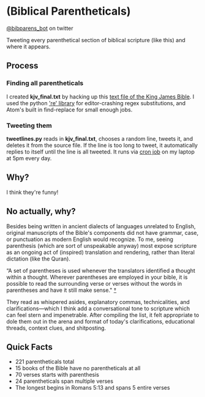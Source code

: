 # (Biblical Parentheticals)
[@bibparens_bot](https://twitter.com/bibparens_bot) on twitter

Tweeting every parenthetical section of biblical scripture (like this) and where it appears.

## Process

### Finding all parentheticals
I created **kjv_final.txt** by hacking up this [text file of the King James Bible](https://raw.githubusercontent.com/ErikSchierboom/sentencegenerator/master/samples/the-king-james-bible.txt). I used the python ['re' library](https://docs.python.org/3/library/re.html) for editor-crashing regex substitutions, and Atom's built in find-replace for small enough jobs.

### Tweeting them
**tweetlines.py** reads in **kjv_final.txt**, chooses a random line, tweets it, and deletes it from the source file. If the line is too long to tweet, it automatically replies to itself until the line is all tweeted. It runs via [cron job](https://en.wikipedia.org/wiki/Cron) on my laptop at 5pm every day.

## Why?
I think they're funny!

## No actually, why?

Besides being written in ancient dialects of languages unrelated to English, original manuscripts of the Bible's components did not have grammar, case, or punctuation as modern English would recognize. To me, seeing parenthesis (which are sort of unspeakable anyway) most expose scripture as an ongoing act of (inspired) translation and rendering, rather than literal dictation (like the Quran).

“A set of parentheses is used whenever the translators identified a thought within a thought. Wherever parentheses are employed in your bible, it is possible to read the surrounding verse or verses without the words in parentheses and have it still make sense." [†](https://www.purecambridgetext.com/post/2018/02/06/the-use-of-parentheses)

They read as whispered asides, explanatory commas, technicalities, and clarifications—which I think add a conversational tone to scripture which can feel stern and impenetrable. After compiling the list, it felt appropriate to dole them out in the arena and format of today's clarifications, educational threads, context clues, and shitposting.


## Quick Facts
- 221 parentheticals total
- 15 books of the Bible have no parentheticals at all
- 70 verses starts with parenthesis
- 24 parentheticals span multiple verses
- The longest begins in Romans 5:13 and spans 5 entire verses
